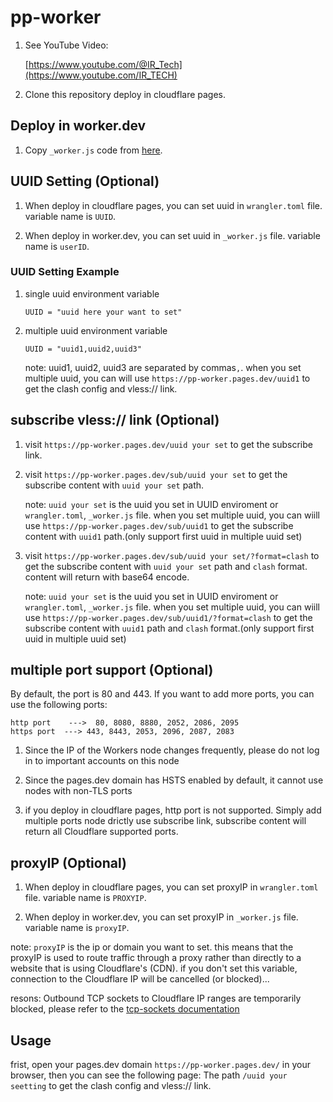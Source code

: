 # pp-worker 

1. See YouTube Video:

   [https://www.youtube.com/@IR_Tech](https://www.youtube.com/IR_TECH)

2. Clone this repository deploy in cloudflare pages.

## Deploy in worker.dev

1. Copy `_worker.js` code from [here](https://github.com/Ptechgithub/pp-worker/blob/main/_worker.js).

## UUID Setting (Optional)

1. When deploy in cloudflare pages, you can set uuid in `wrangler.toml` file. variable name is `UUID`.

2. When deploy in worker.dev, you can set uuid in `_worker.js` file. variable name is `userID`.

### UUID Setting Example

1. single uuid environment variable

   ```.environment
   UUID = "uuid here your want to set"
   ```

2. multiple uuid environment variable

   ```.environment
   UUID = "uuid1,uuid2,uuid3"
   ```

   note: uuid1, uuid2, uuid3 are separated by commas`,`.
   when you set multiple uuid, you can will use `https://pp-worker.pages.dev/uuid1` to get the clash config and vless:// link.

## subscribe vless:// link (Optional)

1. visit `https://pp-worker.pages.dev/uuid your set` to get the subscribe link.

2. visit `https://pp-worker.pages.dev/sub/uuid your set` to get the subscribe content with `uuid your set` path.

   note: `uuid your set` is the uuid you set in UUID enviroment or `wrangler.toml`, `_worker.js` file.
   when you set multiple uuid, you can wiill use `https://pp-worker.pages.dev/sub/uuid1` to get the subscribe content with `uuid1` path.(only support first uuid in multiple uuid set)

3. visit `https://pp-worker.pages.dev/sub/uuid your set/?format=clash` to get the subscribe content with `uuid your set` path and `clash` format. content will return with base64 encode.

   note: `uuid your set` is the uuid you set in UUID enviroment or `wrangler.toml`, `_worker.js` file.
   when you set multiple uuid, you can wiill use `https://pp-worker.pages.dev/sub/uuid1/?format=clash` to get the subscribe content with `uuid1` path and `clash` format.(only support first uuid in multiple uuid set)

## multiple port support (Optional)

   <!-- let portArray_http = [80, 8080, 8880, 2052, 2086, 2095];
	let portArray_https = [443, 8443, 2053, 2096, 2087, 2083]; -->

By default, the port is 80 and 443. If you want to add more ports, you can use the following ports:

```text
http port    --->  80, 8080, 8880, 2052, 2086, 2095
https port  ---> 443, 8443, 2053, 2096, 2087, 2083
```
 
1) Since the IP of the Workers node changes frequently, please do not log in to important accounts on this node
 
2) Since the pages.dev domain has HSTS enabled by default, it cannot use nodes with non-TLS ports

3) if you deploy in cloudflare pages, http port is not supported. Simply add multiple ports node drictly use subscribe link, subscribe content will return all Cloudflare supported ports.

## proxyIP (Optional)

1. When deploy in cloudflare pages, you can set proxyIP in `wrangler.toml` file. variable name is `PROXYIP`.

2. When deploy in worker.dev, you can set proxyIP in `_worker.js` file. variable name is `proxyIP`.

note: `proxyIP` is the ip or domain you want to set. this means that the proxyIP is used to route traffic through a proxy rather than directly to a website that is using Cloudflare's (CDN). if you don't set this variable, connection to the Cloudflare IP will be cancelled (or blocked)...

resons: Outbound TCP sockets to Cloudflare IP ranges are temporarily blocked, please refer to the [tcp-sockets documentation](https://developers.cloudflare.com/workers/runtime-apis/tcp-sockets/#considerations)

## Usage

frist, open your pages.dev domain `https://pp-worker.pages.dev/` in your browser, then you can see the following page:
The path `/uuid your seetting` to get the clash config and vless:// link.
